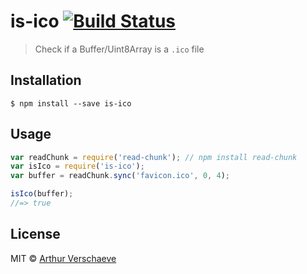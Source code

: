 # is-ico [![Build Status](https://travis-ci.org/arthurvr/is-ico.svg?branch=master)](https://travis-ci.org/arthurvr/is-ico)

> Check if a Buffer/Uint8Array is a `.ico` file

## Installation

```
$ npm install --save is-ico
```

## Usage

```js
var readChunk = require('read-chunk'); // npm install read-chunk
var isIco = require('is-ico');
var buffer = readChunk.sync('favicon.ico', 0, 4);

isIco(buffer);
//=> true
```

## License

MIT © [Arthur Verschaeve](https://github.com/arthurvr)
